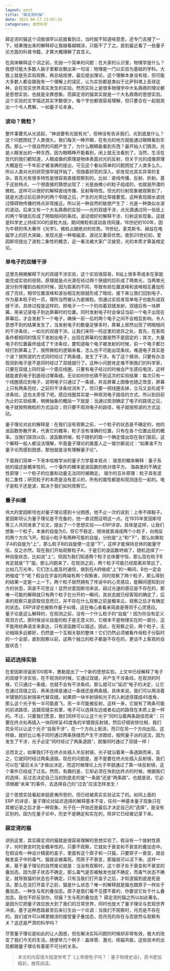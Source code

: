 ```yaml
---
layout: post
title: "薛定谔的猫"
date: 2023-08-17 23:07:24
categories: 自然科学
---
```


薛定谔的猫这个词我很早以前就看到过，当时就不知道啥意思，还专门去搜了一下，结果搜出来的解释却让我越看越糊涂，只能不了了之。直到最近看了一些量子论方面的科普书籍，才算大概理解了其含义。

在具体解释这个词之前，先抛一个简单的问题：在大家的认识里，物理学是什么？我想可能大多数人脑子里都会飘出来一句话：物理是一门以实验为基础的学科。大致上就是先实验观察，再总结规律，最后提出理论。这个理解本身没有错，但可能大多数人都会跟我有一个理解上的误区，认为实验都是类似于比萨斜塔上丢球这种，会在现实世界真实发生的实验。然而实际上是很多物理学中大名鼎鼎的理论都是思想实验，也就是全靠想象。而薛定谔的猫其实就是一个大名鼎鼎的思想实验。这个实验的文字描述其实字数很少，每个字也都很容易理解，但只要合在一起就突出一个令人费解，一如量子论本身。

### 波动？微粒？

整件事要先从光说起，“神说要有光就有光”，但神没有告诉我们，光到底是什么？这个问题困扰了人类很久。我们每天一睁开眼，在有光的地方就能通过眼睛看到东西。那么一个很自然的问题产生了，为什么眼睛能看到东西？最开始人们猜测，光是人眼发出的一种东西，因为眼睛睁开能看到，闭上就无法看到了。当然，生活在现代的我们都知道，人眼成像的原理是物体表面对光的反射，但关于光的成像原理大概是在一千年前才被准确的提出，可见这个看似简单的问题困扰了人类多么久。所以人类对光的研究很早就开始了，但随着研究的深入，却发现光其实异常的复杂。首先光有很多特性是很容易直接观察到的。比如：直线传播、反射、折射。基于这些特点，一个很直接的猜想出现了：光是由微小的粒子组成的，也就是所谓的微粒。这样可以很好的解释直线传播、反射等特性。但光的衍射现象被观察到了，就是光透过前后排列的两个窄缝之后，产生的光带比窄缝要宽。这种表现跟水波绕过障碍物传播的特点非常接近。所以另一种自然的联想产生了：光是一种类似水波的波动。后来又有一个大名鼎鼎的实验——光的双缝干涉，点光源通过同一张纸上的两个窄缝后形成了明暗相间的条纹。波动很好的解释干涉、衍射这些现象。这就是科学史上持续300的波粒大战，期间微粒和波动各领风骚，18世纪的100年，因为牛顿的伟大著作《光学》，微粒占据绝对的优势。19世纪，麦克斯韦、赫兹在电磁学上的巨大突破，发现光是一种电磁波，波动又重获优势。直到20世纪初，爱因斯坦提出了波粒二象性的概念，这一看法被大家广泛接受，光的本质才算盖棺定论。

### 单电子的双缝干涉

这里先稍微解释下光的双缝干涉实验，这个实验很容易，B站上很多零成本在家就能完成实验的视频。原理就是点光源在经过两个狭缝的后形成了两束光，当两束光波分别传播到白板的时候，因为距离的不同，导致有些位置波峰和波峰相互叠加形成了亮纹，相邻位置波峰和波谷相互削弱就形成了暗纹。接下来让我们回到电子，作为基本粒子的一员，理所当然被认为是微粒。但通过实验发现单电子也能形成双缝干涉。具体过程是这样的，把电子一个一个的向着双缝发射，双缝后有一块屏幕，用来记录电子到达屏幕时的位置。同时发射电子时会保证当前一个电子出现在屏幕后，才会发射下一个电子，确保一前一后的两个电子之间不会相互影响。令人意想不到的结果发生了，当发射电子的数量足够多时，屏幕上居然出现了明暗相间的干涉条纹，一如光的双缝干涉。让我们来捋一捋这里的诡异之处，首先，在客观条件都相同的情况下发射出电子，出现在屏幕的位置居然不是固定的；其次，大量电子的位置最终组成了干涉条纹，要知道每个电子被发射的时候，前一个电子都已经打到屏幕上了，按照微粒的逻辑来看，怎么也不可能出现条纹。难道电子其实是个波？按照波的方式同时经过了两条缝，发生了干涉。有了这个猜测，只要有办法观测到电子是不是同时经过了双缝就行了。这种小问题肯定难不倒我们的科学家，只要在双缝上同时装一个感应线圈，只要有电子经过的时候会产生感应电流，这样就能直到电子到底经过哪条缝。无论如何你也猜不到这次的实验结果：每次只有一个线圈感应到电子，说明电子只通过了一条缝，并且屏幕上图像也随之改变，屏幕上只有两条亮纹，之前的干涉条纹消失了。但只要一把线圈去掉，立马又会形成干涉条纹。这也太奇怪了吧。感应线圈其实是一种观测电子路径的方式。所以到目前为止的实验结果，稍微抽象的概括一下就是：当通过观测确定了电子的路径之后，电子就按照微粒的方式运动；但只要不观测电子的路径，电子就按照波的方式运动。

量子理论对此的解释是：在我们没有观察之前，一个粒子的状态是不确定的，他的波函数弥散开来，代表它的概率，粒子没有准确的位置，只有在各个位置出现的概率。当我们探测以后，波函数坍缩，粒子随机的取一个确定值出现在我们面前。这个解释一般人都没法理解，毕竟量子理论的奠基人之一玻尔都说过：“如果谁不为量子论而感到困惑，那他就是没有理解量子论”。

下面我们简单一下哥本哈根学派的量子力学基本观点：
玻恩的概率解释：量子系统的描述是概率性的，一个事件的概率是波函数的绝对值平方。
海森堡的不确定性原理：一个粒子的位置和动量无法同时被确定。
玻尔的互补原理：粒子具有波粒二象性；研究粒子的本质是没有意义的，所有的属性都是和观测连在一起的。电子是粒子还是波，取决于我们如何观察它。

### 量子纠缠

伟大的爱因斯坦也对量子理论感到十分困惑，他不止一次的说到：上帝不掷骰子。爱因斯坦认为量子理论是不完备的，他一直试图证明这一点。在1935年爱因斯坦等三人共同发表了论文，提出了一个思想实验——ERP详谬。具体是这样，让我们想象一个粒子，本身的自旋为0。但它不稳定，很快就衰减成两个小粒子，向相反的两个方向飞开。假设小粒子有两种可能的自旋，分别是“上”和“下”，那么如果粒子A的自旋为“上”，那么粒子B的自旋便一定是“下”，这样才能保持总体的能量守恒，反之亦然。现在我们开始观察粒子A，于是它的波函数坍缩了，随机选择了一种自旋状态，比如说“上”。但因为我们知道两个粒子总体要守恒，那么现在粒子B肯定就是“下”旋。那么问题来了，在观测之前，两个粒子可能已经距离非常远了，比如几万光年。它们怎么能及时通信，做到在A坍缩成“上”的一瞬间，B也一定会坍缩成“下”呢？假设在宇宙的两端有两个观察者，同时观察了两个粒子，那么得到的结果一定是一上一下。两个粒子居然拥有了传说中的心灵感应，能瞬间感知到对方的状态，简直不可思议！显然对爱因斯坦来说，超过光速的感应是不存在的，那唯一可能的解释就只有两个粒子在分开的一瞬间，其状态就已经客观的确定了，后来的观察只是获取信息而已，并不存在什么观察之前是概率云，观察之后才有确定的状态。ERP详谬也被称作量子纠缠，这在唯心者看来简直是等同于心灵感应。
量子论是这么解释的，在观测之前，没有一个什么粒子的“自旋”！因为你没有定义观测方式，那时候谈论自旋的粒子是无意义的，它根本不是物理实在的一部分，这不能用经典语言来表达，只有波函数可以描述。因此，在观察之前，两个粒子，无论相隔多远都好，仍然是一个互相关联的整体！它们仍然必须被看作母粒子分裂时的一个全部，直到观察以前，这两个独立的粒子都是不存在的，更谈不上客观的自旋状态！

### 延迟选择实验
在爱因斯坦诞辰100周年，惠勒提出了一个新的思想实验。上文中已经解释了电子的双缝干涉实验，在不观测的时候，它通过双缝，并产生干涉条纹。在观测的时候，它只通过一条缝，也就不会有干涉条纹。那么就可以“延迟”电子的决定，让它在通过双缝之后，再来选择是通过一条缝还是两条缝。具体来说，我们可以用涂着半镀银的反射镜来代替双缝。如果把一块半射镜和光子的入射途径摆成45度角，那么这个光子有一半可能直飞，另一半可能被反射。这样一来，它就有了两条可能的前进路径，这跟双缝实验里，电子可以选择左边或者右边的路径在本质上是一样的。不过，只要我们愿意，我们同样可以让这个光子“同时沿着两条路径而来”：只要在终点处再插入一块同样呈45度角的半镀银反射镜，然后仔细安排位相，我们完全可以让这个光子“自我干涉”，在一个方向上抵消，而只在另一个方向出现。这样做，就好比让电子同时通过两条狭缝而产生干涉图纹，按照量子派的说法，因为发生了干涉，光子必定“同时经过了两条道路”，就像同时通过了双缝一样！

总而言之，如果我们不在终点处插入半反射镜，光子就沿着某一条道路而来，反之，它就同时经过两条道路。现在的问题是，是不是要在终点处插入反射镜，我们可以在“最后关头”才做出决定，而这时候理论上光子早就通过了第一块反射镜，这个事件已经成了过去。然而，有趣的是，它却必须在快到达终点的时候，根据我们的选择，反过去决定自己当初到底走的是“一条路”还是“两条路”。也就是说，它必须根据“未来”的事件，去选择自己的“过去”应该怎样发生！

这个思想实验看起来挺匪夷所思的，但已经被真实实验证实了的。如同上面的 ERP 的详谬，量子理论对延迟选择的解释基本不变，任何一种基本量子现象只在其被记录之后才是一种现象。光子在一开始还是最后才决定自己的“选择”，是没有区别的。因为在量子论中，历史不是确定和实在的，除非它已经被记录下来。

### 薛定谔的猫
讲到这里，其实薛定谔的猫就是很容易理解的思想实验了。假设有一个放射性原子，何时衰变时完全概率性的，只要不观察，它就处于衰变和不衰变的叠加态中。在假设有一种设计精密的盒子，里面有这个原子和一只猫，只要原子一衰变，就会触发盒子中的毒气，猫就会被毒死。而原子不衰变，那猫就可以活下来。这样一来，基于量子理论的自然推论就是：当没有观察时，这个原子处于衰变和不衰变的叠加态。因为原子状态不确定，那么毒气是否被触发也就不确定，而毒气状态不确定，就导致猫的状态也不确定。只有当我们打开盒子之后，才知道猫到底是死是活。那么在没打开盒子之前，猫是什么状态？唯一的解释就是猫也跟原子一样处于叠加态，一种生与死的叠加态。原子是我们看不见摸不着的，你要说它处于什么叠加态，我也不好反驳你。但猫？生与死的叠加态？
薛定谔的猫之所以如此著名，是因为它把量子效应放大到了我们的日常世界，同时也放大了量子理论与宏观世界冲突。基于这种思路甚至后来衍生出一个论调：当我们不观察时，月亮是不存在的。我们或许可以稀里糊涂的接受量子叠加态，但月亮的存在与否居然与观察有关？这还是严肃的科学吗？

尽管量子理论是如此的让人困惑，但在解决实际问题的时候却非常有效，极大的改变了我们今天的生活。随便举几个例子：晶体管、激光、核磁共振，这些技术的出现都跟量子理论有着密不可分的关系。

> 本文的内容很大程度参考了《上帝掷色子吗？：量子物理史话》，原书更加精彩，推荐阅读。
